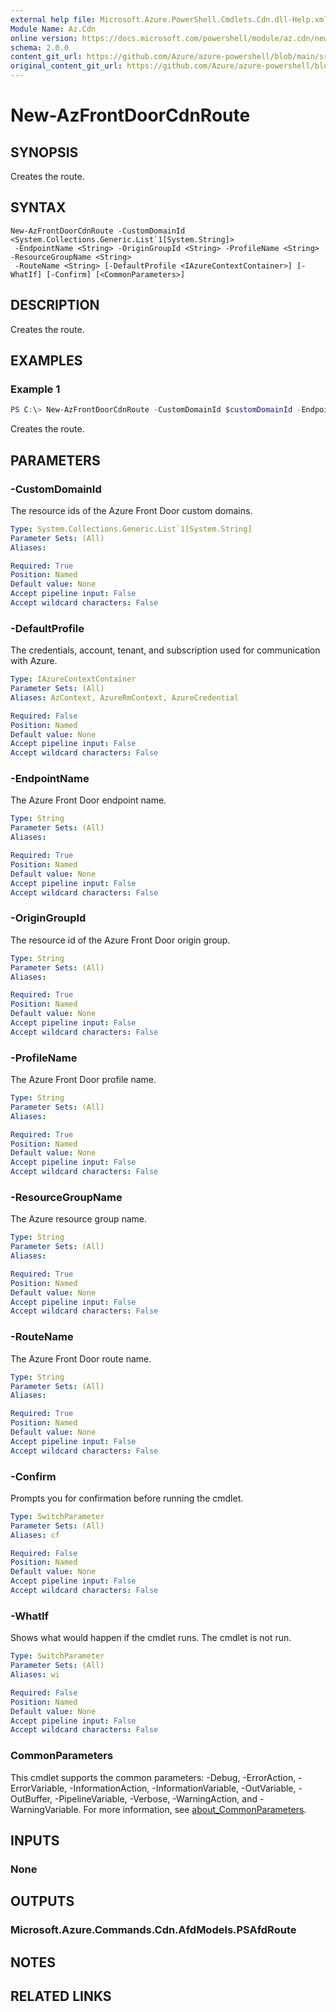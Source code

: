 ```yaml
---
external help file: Microsoft.Azure.PowerShell.Cmdlets.Cdn.dll-Help.xml
Module Name: Az.Cdn
online version: https://docs.microsoft.com/powershell/module/az.cdn/new-azfrontdoorcdnroute
schema: 2.0.0
content_git_url: https://github.com/Azure/azure-powershell/blob/main/src/Cdn/Cdn/help/New-AzFrontDoorCdnRoute.md
original_content_git_url: https://github.com/Azure/azure-powershell/blob/main/src/Cdn/Cdn/help/New-AzFrontDoorCdnRoute.md
---
```


# New-AzFrontDoorCdnRoute

## SYNOPSIS
Creates the route.

## SYNTAX

```
New-AzFrontDoorCdnRoute -CustomDomainId <System.Collections.Generic.List`1[System.String]>
 -EndpointName <String> -OriginGroupId <String> -ProfileName <String> -ResourceGroupName <String>
 -RouteName <String> [-DefaultProfile <IAzureContextContainer>] [-WhatIf] [-Confirm] [<CommonParameters>]
```

## DESCRIPTION
Creates the route.

## EXAMPLES

### Example 1
```powershell
PS C:\> New-AzFrontDoorCdnRoute -CustomDomainId $customDomainId -EndpointName $endpointName -OriginGroupId $originGroupId -ProfileName $profileName -ResourceGroupName $resourceGroupName -RouteName $routeName
```

Creates the route.

## PARAMETERS

### -CustomDomainId
The resource ids of the Azure Front Door custom domains.

```yaml
Type: System.Collections.Generic.List`1[System.String]
Parameter Sets: (All)
Aliases:

Required: True
Position: Named
Default value: None
Accept pipeline input: False
Accept wildcard characters: False
```

### -DefaultProfile
The credentials, account, tenant, and subscription used for communication with Azure.

```yaml
Type: IAzureContextContainer
Parameter Sets: (All)
Aliases: AzContext, AzureRmContext, AzureCredential

Required: False
Position: Named
Default value: None
Accept pipeline input: False
Accept wildcard characters: False
```

### -EndpointName
The Azure Front Door endpoint name.

```yaml
Type: String
Parameter Sets: (All)
Aliases:

Required: True
Position: Named
Default value: None
Accept pipeline input: False
Accept wildcard characters: False
```

### -OriginGroupId
The resource id of the Azure Front Door origin group.

```yaml
Type: String
Parameter Sets: (All)
Aliases:

Required: True
Position: Named
Default value: None
Accept pipeline input: False
Accept wildcard characters: False
```

### -ProfileName
The Azure Front Door profile name.

```yaml
Type: String
Parameter Sets: (All)
Aliases:

Required: True
Position: Named
Default value: None
Accept pipeline input: False
Accept wildcard characters: False
```

### -ResourceGroupName
The Azure resource group name.

```yaml
Type: String
Parameter Sets: (All)
Aliases:

Required: True
Position: Named
Default value: None
Accept pipeline input: False
Accept wildcard characters: False
```

### -RouteName
The Azure Front Door route name.

```yaml
Type: String
Parameter Sets: (All)
Aliases:

Required: True
Position: Named
Default value: None
Accept pipeline input: False
Accept wildcard characters: False
```

### -Confirm
Prompts you for confirmation before running the cmdlet.

```yaml
Type: SwitchParameter
Parameter Sets: (All)
Aliases: cf

Required: False
Position: Named
Default value: None
Accept pipeline input: False
Accept wildcard characters: False
```

### -WhatIf
Shows what would happen if the cmdlet runs.
The cmdlet is not run.

```yaml
Type: SwitchParameter
Parameter Sets: (All)
Aliases: wi

Required: False
Position: Named
Default value: None
Accept pipeline input: False
Accept wildcard characters: False
```

### CommonParameters
This cmdlet supports the common parameters: -Debug, -ErrorAction, -ErrorVariable, -InformationAction, -InformationVariable, -OutVariable, -OutBuffer, -PipelineVariable, -Verbose, -WarningAction, and -WarningVariable. For more information, see [about_CommonParameters](http://go.microsoft.com/fwlink/?LinkID=113216).

## INPUTS

### None

## OUTPUTS

### Microsoft.Azure.Commands.Cdn.AfdModels.PSAfdRoute

## NOTES

## RELATED LINKS
